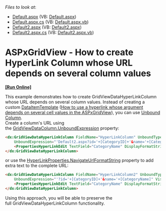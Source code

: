 <!-- default file list -->
*Files to look at*:

* [Default.aspx](./CS/Default.aspx) (VB: [Default.aspx](./VB/Default.aspx))
* [Default.aspx.cs](./CS/Default.aspx.cs) (VB: [Default.aspx.vb](./VB/Default.aspx.vb))
* [Default2.aspx](./CS/Default2.aspx) (VB: [Default2.aspx](./VB/Default2.aspx))
* [Default2.aspx.cs](./CS/Default2.aspx.cs) (VB: [Default2.aspx.vb](./VB/Default2.aspx.vb))
<!-- default file list end -->
# ASPxGridView - How to create HyperLink Column whose URL depends on several column values
<!-- run online -->
**[[Run Online]](https://codecentral.devexpress.com/t517626/)**
<!-- run online end -->


This example demonstrates how to create GridViewDataHyperLinkColumn whose URL depends on several column values. Instead of creating a custom <a href="https://documentation.devexpress.com/#AspNet/DevExpressWebGridViewDataColumn_DataItemTemplatetopic">DataItemTemplate</a> (<a href="https://www.devexpress.com/Support/Center/p/E993">How to use a hyperlink whose argument depends on several cell values in the ASPxGridView</a>), you can use <a href="https://documentation.devexpress.com/#AspNet/CustomDocument16859">Unbound Column</a>.  <br>Create a column's URL using the <a href="https://documentation.devexpress.com/#AspNet/DevExpressWebGridViewDataColumn_UnboundExpressiontopic">GridViewDataColumn.UnboundExpression</a> property:<br>


```aspx
<dx:GridViewDataHyperLinkColumn FieldName="HyperLinkColumn" UnboundType="String"
    UnboundExpression="'Default2.aspx?id='+[CategoryID]+'&name='+[CategoryName]" VisibleIndex="4">
    <PropertiesHyperLinkEdit TextField="CategoryName" DisplayFormatString="Open <b>{0}<b/>"></PropertiesHyperLinkEdit>
</dx:GridViewDataHyperLinkColumn>
```


or use the <a href="https://documentation.devexpress.com/#AspNet/DevExpressWebHyperLinkProperties_NavigateUrlFormatStringtopic">HyperLinkProperties.NavigateUrlFormatString</a> property to add extra text to the complete URL:<br>


```aspx
<dx:GridViewDataHyperLinkColumn FieldName="HyperLinkColumn2" UnboundType="String"
    UnboundExpression="'?id='+[CategoryID]+'&name='+[CategoryName]" VisibleIndex="4">
    <PropertiesHyperLinkEdit TextField="CategoryName" DisplayFormatString="Open <b>{0}<b/>" NavigateUrlFormatString="Default2.aspx{0}"></PropertiesHyperLinkEdit>
</dx:GridViewDataHyperLinkColumn>
```


<p>Using this approach, you will be able to preserve the full GridViewDataHyperLinkColumn functionality. </p>

<br/>


